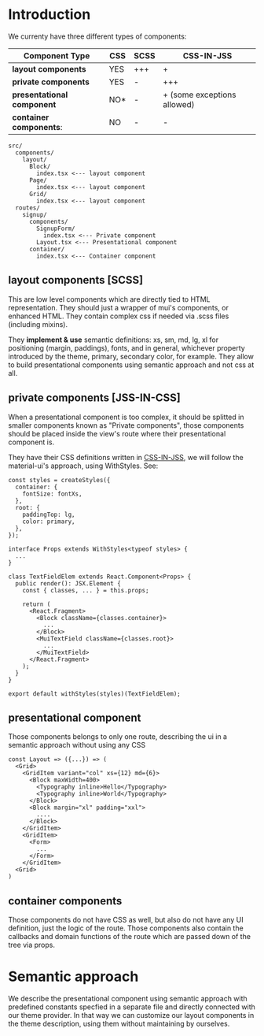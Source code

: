# Introduction
We currenty have three different types of components:

Component Type | CSS | SCSS | CSS-IN-JSS
-------------- | --- | ---- | ----------
**layout components** | YES | +++ | +
**private components** | YES | - | +++
**presentational component** | NO* | - | + (some exceptions allowed)
**container components**: | NO | - | -

```
src/
  components/
    layout/
      Block/
        index.tsx <--- layout component
      Page/
        index.tsx <--- layout component
      Grid/
        index.tsx <--- layout component
  routes/
    signup/
      components/
        SignupForm/
          index.tsx <--- Private component
        Layout.tsx <--- Presentational component
      container/
        index.tsx <--- Container component
```
## layout components [SCSS]
This are low level components which are directly tied to HTML representation. They should just a wrapper of mui's components, or enhanced HTML.
They contain complex css if needed via .scss files (including mixins). 

They **implement & use** semantic definitions: xs, sm, md, lg, xl for positioning (margin, paddings), fonts, and in general, whichever property introduced by the theme, primary, secondary color, for example. They allow to build presentational components using semantic approach and not css at all. 

## private components [JSS-IN-CSS]
When a presentational component is too complex, it should be splitted in smaller components known as "Private components", those components should be placed inside the view's route where their presentational component is.

They have their CSS definitions written in [CSS-IN-JSS](https://medium.com/seek-blog/a-unified-styling-language-d0c208de2660), we will follow the material-ui's approach, using WithStyles. See:
```
const styles = createStyles({
  container: {
    fontSize: fontXs,
  },
  root: {
    paddingTop: lg,
    color: primary,
  },
});

interface Props extends WithStyles<typeof styles> {
  ...
}

class TextFieldElem extends React.Component<Props> {
  public render(): JSX.Element {
    const { classes, ... } = this.props;
    
    return (
      <React.Fragment>
        <Block className={classes.container}>
          ...
        </Block>
        <MuiTextField className={classes.root}>
          ...
        </MuiTextField>
      </React.Fragment>
    );
  }
}

export default withStyles(styles)(TextFieldElem);
```

## presentational component
Those components belongs to only one route, describing the ui in a semantic approach without using any CSS
```
const Layout => ({...}) => (
  <Grid>
    <GridItem variant="col" xs={12} md={6}>
      <Block maxWidth=400>
        <Typography inline>Hello</Typography>
        <Typography inline>World</Typography>
      </Block>
      <Block margin="xl" padding="xxl">
        ....
      </Block>
    </GridItem>
    <GridItem>
      <Form>
        ...
      </Form>
    </GridItem>
  <Grid>
)
```

## container components
Those components do not have CSS as well, but also do not have any UI definition, just the logic of the route.
Those components also contain the callbacks and domain functions of the route which are passed down of the tree via props.

# Semantic approach
We describe the presentational component using semantic approach with predefined constants specfied in a separate file and directly connected with our theme provider.
In that way we can customize our layout components in the theme description, using them without maintaining by ourselves.